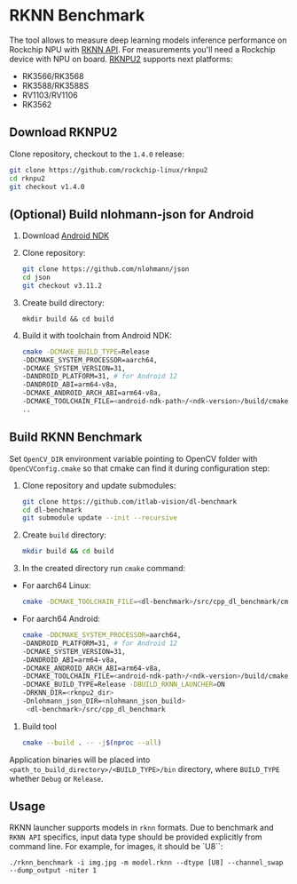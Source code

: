 # RKNN Benchmark

The tool allows to measure deep learning models inference performance on Rockchip NPU with [RKNN API][rknn]. For measurements you'll need a Rockchip device with NPU on board. [RKNPU2][rknn] supports next platforms:
* RK3566/RK3568
* RK3588/RK3588S
* RV1103/RV1106
* RK3562

## Download RKNPU2

Clone repository, checkout to the `1.4.0` release:

```bash
git clone https://github.com/rockchip-linux/rknpu2
cd rknpu2
git checkout v1.4.0
```

## (Optional) Build nlohmann-json for Android

1. Download [Android NDK][NDK]

1. Clone repository:

    ```bash
    git clone https://github.com/nlohmann/json
    cd json
    git checkout v3.11.2
    ```

1. Create build directory:

    ```
    mkdir build && cd build
    ```

1. Build it with toolchain from Android NDK:

    ```bash
    cmake -DCMAKE_BUILD_TYPE=Release
    -DDCMAKE_SYSTEM_PROCESSOR=aarch64,
    -DCMAKE_SYSTEM_VERSION=31,
    -DANDROID_PLATFORM=31, # for Android 12
    -DANDROID_ABI=arm64-v8a,
    -DCMAKE_ANDROID_ARCH_ABI=arm64-v8a,
    -DCMAKE_TOOLCHAIN_FILE=<android-ndk-path>/<ndk-version>/build/cmake/android.toolchain.cmake
    ..
    ```

## Build RKNN Benchmark

Set `OpenCV_DIR` environment variable pointing to OpenCV folder with `OpenCVConfig.cmake`
so that cmake can find it during configuration step:

1. Clone repository and update submodules:

    ```bash
    git clone https://github.com/itlab-vision/dl-benchmark
    cd dl-benchmark
    git submodule update --init --recursive
    ```

1. Create `build` directory:

    ```bash
    mkdir build && cd build
    ```

1. In the created directory run `cmake` command:

- For aarch64 Linux: 

    ```bash
    cmake -DCMAKE_TOOLCHAIN_FILE=<dl-benchmark>/src/cpp_dl_benchmark/cmake/aarch64_toolchain.cmake -DCMAKE_BUILD_TYPE=Release -DBUILD_RKNN_LAUNCHER=ON -DRKNN_DIR=<rknpu2_dir> <dl-benchmark>/src/cpp_dl_benchmark
    ```

- For aarch64 Android:

    ```bash
    cmake -DDCMAKE_SYSTEM_PROCESSOR=aarch64,
    -DANDROID_PLATFORM=31, # for Android 12
    -DCMAKE_SYSTEM_VERSION=31,
    -DANDROID_ABI=arm64-v8a,
    -DCMAKE_ANDROID_ARCH_ABI=arm64-v8a,
    -DCMAKE_TOOLCHAIN_FILE=<android-ndk-path>/<ndk-version>/build/cmake/android.toolchain.cmake
    -DCMAKE_BUILD_TYPE=Release -DBUILD_RKNN_LAUNCHER=ON
    -DRKNN_DIR=<rknpu2_dir>
    -Dnlohmann_json_DIR=<nlohmann_json_build>
     <dl-benchmark>/src/cpp_dl_benchmark
    ```

1. Build tool

    ```bash
    cmake --build . -- -j$(nproc --all)
    ```

Application binaries will be placed into `<path_to_build_directory>/<BUILD_TYPE>/bin` directory, where `BUILD_TYPE`
whether `Debug` or `Release`.

## Usage

RKNN launcher supports models in `rknn` formats. Due to benchmark and `RKNN API` specifics, input data type should be provided explicitly from command line.
For example, for images, it should be `U8``:
```
./rknn_benchmark -i img.jpg -m model.rknn --dtype [U8] --channel_swap --dump_output -niter 1
```

<!-- LINKS -->
[rknn]: https://github.com/rockchip-linux/rknpu2
[NDK]: https://developer.android.com/ndk/downloads